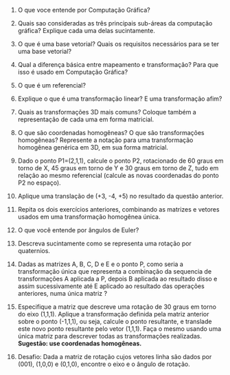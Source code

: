 1. O que voce entende por Computação Gráfica?

2. Quais sao consideradas as três principais sub-áreas da computação gráfica? Explique cada uma delas sucintamente.

3. O que é uma base vetorial? Quais os requisitos necessários para se ter uma base vetorial?

4. Qual a diferença básica entre mapeamento e transformação? Para que isso é usado em Computação Gráfica?

5. O que é um referencial?

6. Explique o que é uma transformação linear? E uma transformação afim?

7. Quais as transformações 3D mais comuns? Coloque também a representação de cada uma em forma matricial.

8. O que são coordenadas homogêneas? O que são transformações homogêneas? Represente a notação para uma transformação homogênea genérica em 3D, em sua forma matricial.

9. Dado o ponto P1=(2,1,1), calcule o ponto P2, rotacionado de 60 graus em torno de X, 45 graus em torno de Y e 30 graus em torno de Z, tudo em relação ao mesmo referencial (calcule as novas coordenadas do ponto P2 no espaço).

10. Aplique uma translação de (+3, -4, +5) no resultado da questão anterior.

11. Repita os dois exercícios anteriores, combinando as matrizes e vetores usados em uma transformação homogênea única.

12. O que você entende por ângulos de Euler?

13. Descreva sucintamente como se representa uma rotação por quaternios.

14. Dadas as matrizes A, B, C, D e E e o ponto P, como seria a transformação única que representa a combinação da sequencia de transformações A aplicada a P, depois B aplicada ao resultado disso e assim sucessivamente até E aplicado ao resultado das operações anteriores, numa única matriz ?

15. Especifique a matriz que descreve uma rotação de 30 graus em torno do eixo (1,1,1). Aplique a transformação definida pela matriz anterior sobre o ponto (-1,1,1), ou seja, calcule o ponto resultante, e translade este novo ponto resultante pelo vetor (1,1,1). Faça o mesmo usando uma única matriz  para descrever todas as transformações realizadas. **Sugestão: use coordenadas homogêneas.**

16. Desafio: Dada a matriz de rotação cujos vetores linha são dados por (001), (1,0,0) e (0,1,0), encontre o eixo e o ângulo de rotação.